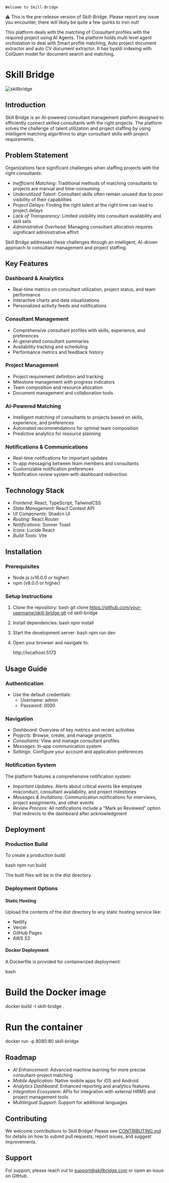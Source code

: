                                                                                                 Welcome to Skill-Bridge



⚠️ This is the pre-release version of Skill-Bridge. Please report any issue you encounter, there will likely be quite a few quirks to iron out!

This platform deals with the matching of Consultant profiles with the required project using AI Agents. The platform holds multi level agent orchistation to deal with Smart profile matching, Auto project document extractor and auto CV document extractor. It has byaldi indexing with ColQuen model for document search and matching.   


# Skill Bridge
![skillbridge](https://github.com/user-attachments/assets/1f8b9208-b72f-4ca7-b073-24be457cb818)



## Introduction

Skill Bridge is an AI-powered consultant management platform designed to efficiently connect skilled consultants with the right projects. The platform solves the challenge of talent utilization and project staffing by using intelligent matching algorithms to align consultant skills with project requirements.

## Problem Statement

Organizations face significant challenges when staffing projects with the right consultants:

- *Inefficient Matching*: Traditional methods of matching consultants to projects are manual and time-consuming
- *Underutilized Talent*: Consultant skills often remain unused due to poor visibility of their capabilities
- *Project Delays*: Finding the right talent at the right time can lead to project delays
- *Lack of Transparency*: Limited visibility into consultant availability and skill sets
- *Administrative Overhead*: Managing consultant allocation requires significant administrative effort

Skill Bridge addresses these challenges through an intelligent, AI-driven approach to consultant management and project staffing.

## Key Features

### Dashboard & Analytics
- Real-time metrics on consultant utilization, project status, and team performance
- Interactive charts and data visualizations
- Personalized activity feeds and notifications

### Consultant Management
- Comprehensive consultant profiles with skills, experience, and preferences
- AI-generated consultant summaries
- Availability tracking and scheduling
- Performance metrics and feedback history

### Project Management
- Project requirement definition and tracking
- Milestone management with progress indicators
- Team composition and resource allocation
- Document management and collaboration tools

### AI-Powered Matching
- Intelligent matching of consultants to projects based on skills, experience, and preferences
- Automated recommendations for optimal team composition
- Predictive analytics for resource planning

### Notifications & Communications
- Real-time notifications for important updates
- In-app messaging between team members and consultants
- Customizable notification preferences
- Notification review system with dashboard redirection

## Technology Stack

- *Frontend*: React, TypeScript, TailwindCSS
- *State Management*: React Context API
- *UI Components*: Shadcn UI
- *Routing*: React Router
- *Notifications*: Sonner Toast
- *Icons*: Lucide React
- *Build Tools*: Vite

## Installation

### Prerequisites
- Node.js (v16.0.0 or higher)
- npm (v8.0.0 or higher)

### Setup Instructions

1. Clone the repository:
   bash
   git clone https://github.com/your-username/skill-bridge.git
   cd skill-bridge
   

2. Install dependencies:
   bash
   npm install
   

3. Start the development server:
   bash
   npm run dev
   

4. Open your browser and navigate to:
   
   http://localhost:5173
   

## Usage Guide

### Authentication
- Use the default credentials:
  - Username: admin
  - Password: 0000

### Navigation
- *Dashboard*: Overview of key metrics and recent activities
- *Projects*: Browse, create, and manage projects
- *Consultants*: View and manage consultant profiles
- *Messages*: In-app communication system
- *Settings*: Configure your account and application preferences

### Notification System
The platform features a comprehensive notification system:
- *Important Updates*: Alerts about critical events like employee misconduct, consultant availability, and project milestones
- *Messages & Invitations*: Communication notifications for interviews, project assignments, and other events
- *Review Process*: All notifications include a "Mark as Reviewed" option that redirects to the dashboard after acknowledgment

## Deployment

### Production Build
To create a production build:

bash
npm run build


The built files will be in the dist directory.

### Deployment Options

#### Static Hosting
Upload the contents of the dist directory to any static hosting service like:
- Netlify
- Vercel
- GitHub Pages
- AWS S3

#### Docker Deployment
A Dockerfile is provided for containerized deployment:

bash
# Build the Docker image
docker build -t skill-bridge .

# Run the container
docker run -p 8080:80 skill-bridge


## Roadmap

- *AI Enhancement*: Advanced machine learning for more precise consultant-project matching
- *Mobile Application*: Native mobile apps for iOS and Android
- *Analytics Dashboard*: Enhanced reporting and analytics features
- *Integration Ecosystem*: APIs for integration with external HRMS and project management tools
- *Multilingual Support*: Support for additional languages

## Contributing

We welcome contributions to Skill Bridge! Please see [CONTRIBUTING.md](CONTRIBUTING.md) for details on how to submit pull requests, report issues, and suggest improvements.


## Support

For support, please reach out to support@skillbridge.com or open an issue on GitHub.
